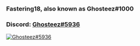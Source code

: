 ### Fastering18, also known as Ghosteez#1000  

### Discord:  [Ghosteez#5936](https://discord.com/users/775363892167573535)  
[![Ghosteez#5936](https://discord.c99.nl/widget/theme-1/775363892167573535.png)](https://discord.com/users/775363892167573535) 
